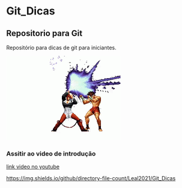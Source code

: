 # Git_Dicas
## Repositorio para Git
Repositório para dicas de git para iniciantes.

![iori sendo iorj](https://github.com/Leal2021/Git_Dicas/blob/main/iori.gif)

### Assitir ao video de introdução
[link video no youtube](https://www.youtube.com/watch?v=KdHfbvdRbPI&pp=ygUJdGtvZiBpb3Jp)

https://img.shields.io/github/directory-file-count/Leal2021/Git_Dicas



